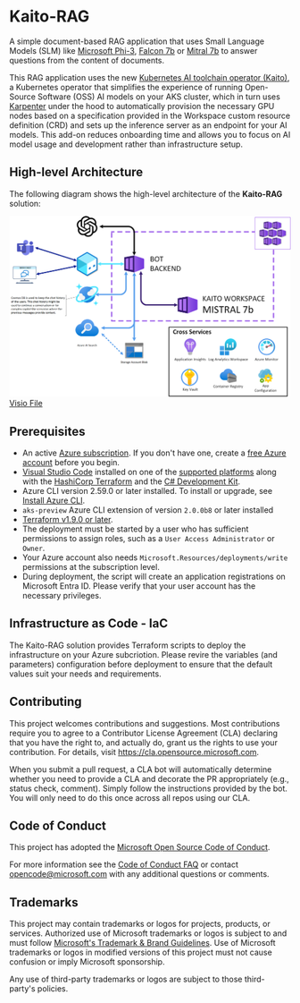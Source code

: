 # Kaito-RAG

A simple document-based RAG application that uses Small Language Models (SLM) like [Microsoft Phi-3](https://azure.microsoft.com/en-us/products/phi-3), [Falcon 7b](https://falconllm.tii.ae/falcon-models.html) or [Mitral 7b](https://mistral.ai/news/announcing-mistral-7b/) to answer questions from the content of documents.

This RAG application uses the new [Kubernetes AI toolchain operator (Kaito)](https://learn.microsoft.com/en-us/azure/aks/ai-toolchain-operator), a Kubernetes operator that simplifies the experience of running Open-Source Software (OSS) AI models on your AKS cluster, which in turn uses [Karpenter](https://karpenter.sh/) under the hood to automatically provision the necessary GPU nodes based on a specification provided in the Workspace custom resource definition (CRD) and sets up the inference server as an endpoint for your AI models. This add-on reduces onboarding time and allows you to focus on AI model usage and development rather than infrastructure setup.

## High-level Architecture

The following diagram shows the high-level architecture of the **Kaito-RAG** solution:

![High-level Architecture](/assets/Architecture%20v0.1.png)
[Visio File](/assets/Architecture%20v0.1.vsdx)

## Prerequisites

-   An active [Azure subscription](https://docs.microsoft.com/en-us/azure/guides/developer/azure-developer-guide#understanding-accounts-subscriptions-and-billing). If you don't have one, create a [free Azure account](https://azure.microsoft.com/free/) before you begin.
-   [Visual Studio Code](https://code.visualstudio.com/) installed on one of the [supported platforms](https://code.visualstudio.com/docs/supporting/requirements#_platforms) along with the [HashiCorp Terraform](https://marketplace.visualstudio.com/items?itemName=HashiCorp.terraform) and the [C# Development Kit](https://marketplace.visualstudio.com/items?itemName=ms-dotnettools.csdevkit).
-   Azure CLI version 2.59.0 or later installed. To install or upgrade, see [Install Azure CLI](https://learn.microsoft.com/en-us/cli/azure/install-azure-cli).
-   `aks-preview` Azure CLI extension of version `2.0.0b8` or later installed
-   [Terraform v1.9.0 or later](https://developer.hashicorp.com/terraform/downloads).
-   The deployment must be started by a user who has sufficient permissions to assign roles, such as a `User Access Administrator` or `Owner`.
-   Your Azure account also needs `Microsoft.Resources/deployments/write` permissions at the subscription level.
-   During deployment, the script will create an application registrations on Microsoft Entra ID. Please verify that your user account has the necessary privileges.

## Infrastructure as Code - IaC

The Kaito-RAG solution provides Terraform scripts to deploy the infrastructure on your Azure subcriotion. Please revire the variables (and parameters) configuration before deployment to ensure that the default values suit your needs and requirements.

## Contributing

This project welcomes contributions and suggestions. Most contributions require you to agree to a Contributor License Agreement (CLA) declaring that you have the right to, and actually do, grant us the rights to use your contribution. For details, visit https://cla.opensource.microsoft.com.

When you submit a pull request, a CLA bot will automatically determine whether you need to provide a CLA and decorate the PR appropriately (e.g., status check, comment). Simply follow the instructions provided by the bot. You will only need to do this once across all repos using our CLA.

## Code of Conduct

This project has adopted the [Microsoft Open Source Code of Conduct](https://opensource.microsoft.com/codeofconduct/).

For more information see the [Code of Conduct FAQ](https://opensource.microsoft.com/codeofconduct/faq/) or contact [opencode@microsoft.com](mailto:opencode@microsoft.com) with any additional questions or comments.

## Trademarks

This project may contain trademarks or logos for projects, products, or services. Authorized use of Microsoft trademarks or logos is subject to and must follow [Microsoft's Trademark & Brand Guidelines](https://www.microsoft.com/en-us/legal/intellectualproperty/trademarks/usage/general). Use of Microsoft trademarks or logos in modified versions of this project must not cause confusion or imply Microsoft sponsorship.

Any use of third-party trademarks or logos are subject to those third-party's policies.
